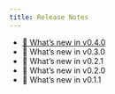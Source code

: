```yaml
---
title: Release Notes
---
```


- [🎊 What’s new in v0.4.0](./release-notes/release-notes-v-0-4-0.md)
- 🎊 What’s new in v0.3.0
- 🎊 What’s new in v0.2.1
- 🎊 What’s new in v0.2.0
- 🎊 What’s new in v0.1.1
